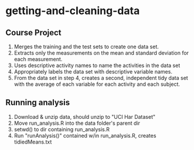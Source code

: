# getting-and-cleaning-data

## Course Project
1. Merges the training and the test sets to create one data set.
2. Extracts only the measurements on the mean and standard deviation for each measurement. 
3. Uses descriptive activity names to name the activities in the data set
4. Appropriately labels the data set with descriptive variable names. 
5. From the data set in step 4, creates a second, independent tidy data set with the average of each variable for each activity and each subject.

## Running analysis
1. Download & unzip data, should unzip to "UCI Har Dataset"
2. Move run_analysis.R into the data folder's parent dir
3. setwd() to dir containing run_analysis.R
4. Run "runAnalysis()" contained w/in run_analysis.R, creates tidiedMeans.txt  

